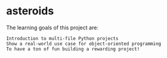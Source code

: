 # asteroids
The learning goals of this project are:

    Introduction to multi-file Python projects
    Show a real-world use case for object-oriented programming
    To have a ton of fun building a rewarding project!
